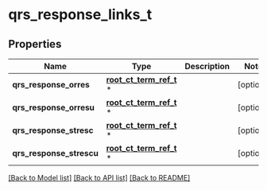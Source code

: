 # qrs_response_links_t

## Properties
Name | Type | Description | Notes
------------ | ------------- | ------------- | -------------
**qrs_response_orres** | [**root_ct_term_ref_t**](root_ct_term_ref.md) \* |  | [optional] 
**qrs_response_orresu** | [**root_ct_term_ref_t**](root_ct_term_ref.md) \* |  | [optional] 
**qrs_response_stresc** | [**root_ct_term_ref_t**](root_ct_term_ref.md) \* |  | [optional] 
**qrs_response_strescu** | [**root_ct_term_ref_t**](root_ct_term_ref.md) \* |  | [optional] 

[[Back to Model list]](../README.md#documentation-for-models) [[Back to API list]](../README.md#documentation-for-api-endpoints) [[Back to README]](../README.md)


